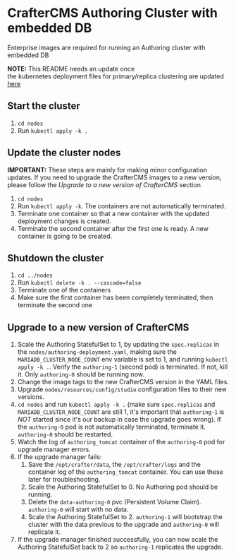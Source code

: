 # CrafterCMS Authoring Cluster with embedded DB

Enterprise images are required for running an Authoring cluster with embedded DB

**NOTE:** This README needs an update once\
the kubernetes deployment files for primary/replica clustering are updated [here](https://github.com/craftercms/craftercms/issues/5285)


## Start the cluster

1. `cd nodes`
2. Run `kubectl apply -k .`

## Update the cluster nodes

**IMPORTANT:** These steps are mainly for making minor configuration updates. If you need to upgrade the CrafterCMS
images to a new version, please follow the *Upgrade to a new version of CrafterCMS* section

1. `cd nodes`
2. Run `kubectl apply -k`. The containers are not automatically terminated.
3. Terminate one container so that a new container with the updated deployment changes is created.
4. Terminate the second container after the first one is ready. A new container is going to be created.

## Shutdown the cluster

1. `cd ../nodes`
2. Run `kubectl delete -k . --cascade=false`
3. Terminate one of the containers
4. Make sure the first container has been completely terminated, then terminate the second one

## Upgrade to a new version of CrafterCMS

1. Scale the Authoring StatefulSet to 1, by updating the `spec.replicas` in the `nodes/authoring-deployment.yaml`, 
making sure the `MARIADB_CLUSTER_NODE_COUNT` env variable is set to 1, and running `kubectl apply -k .`. Verify
the `authoring-1` (second pod) is terminated. If not, kill it. Only `authoring-0` should be running now.
2. Change the image tags to the new CrafterCMS version in the YAML files.
3. Upgrade `nodes/resources/config/studio` configuration files to their new versions.
4. `cd nodes` and run `kubectl apply -k .` (make sure `spec.replicas` and `MARIADB_CLUSTER_NODE_COUNT` are still 1, 
it's important that `authoring-1` is *NOT* started since it's our backup in case the upgrade goes wrong). If the 
`authoring-0` pod is not automatically terminated, terminate it. `authoring-0` should be restarted.
5. Watch the log of `authoring_tomcat` container of the `authoring-0` pod for upgrade manager errors.
6. If the upgrade manager fails:
    1. Save the `/opt/crafter/data`, the `/opt/crafter/logs` and the container log of the `authoring_tomcat` container.
    You can use these later for troubleshooting.
    2. Scale the Authoring StatefulSet to 0. No Authoring pod should be running.
    3. Delete the `data-authoring-0` pvc (Persistent Volume Claim). `authoring-0` will start with no data.
    4. Scale the Authoring StatefulSet to 2. `authoring-1` will bootstrap the cluster with the data previous to the 
    upgrade and `authoring-0` will replicate it.
7. If the upgrade manager finished successfully, you can now scale the Authoring StatefulSet back to 2 so `authoring-1`
replicates the upgrade.
